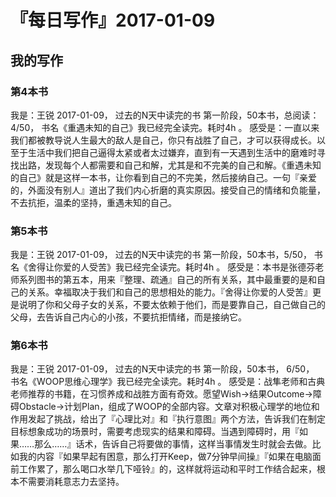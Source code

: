 # 『每日写作』2017-01-09

## 我的写作

### 第4本书
我是：王锐
2017-01-09， 过去的N天中读完的书
第一阶段，50本书，总阅读： 4/50， 
书名《重遇未知的自己》我已经完全读完。耗时4h 。
感受是：一直以来我们都被教导说人生最大的敌人是自己，你只有战胜了自己，才可以获得成长。以至于生活中我们把自己逼得太紧或者太过嫌弃，直到有一天遇到生活中的磨难时寻找出路，发现每个人都需要和自己和解，尤其是和不完美的自己和解。《重遇未知的自己》就是这样一本书，让你看到自己的不完美，然后接纳自己。一句『亲爱的，外面没有别人』道出了我们内心折磨的真实原因。接受自己的情绪和负能量，不去抗拒，温柔的坚持，重遇未知的自己。

### 第5本书
我是：王锐
2017-01-09， 过去的N天中读完的书
第一阶段，50本书，5/50， 
书名《舍得让你爱的人受苦》我已经完全读完。耗时4h 。
感受是：本书是张德芬老师系列图书的第五本，用来『整理、疏通』自己的所有关系，其中最重要的是和自己的关系。幸福取决于我们和自己的思想相处的能力。『舍得让你爱的人受苦』更是说明了你和父母子女的关系，不要太依赖于他们，而是要靠自己，自己做自己的父母，去告诉自己内心的小孩，不要抗拒情绪，而是接纳它。

### 第6本书
我是：王锐
2017-01-09， 过去的N天中读完的书
第一阶段，50本书，  6/50， 
书名《WOOP思维心理学》我已经完全读完。耗时4h 。
感受是：战隼老师和古典老师推荐的书籍，在习惯养成和战胜方面有奇效。愿望Wish→结果Outcome→障碍Obstacle→计划Plan，组成了WOOP的全部内容。文章对积极心理学的地位和作用发起了挑战，给出了『心理比对』和『执行意图』两个方法，告诉我们在制定目标想象成功的场景时，需要考虑现实的结果和障碍。当遇到障碍时，用『如果……那么……』话术，告诉自己将要做的事情，这样当事情发生时就会去做。比如我的内容『如果早起有困意，那么打开Keep，做7分钟早间操』『如果在电脑面前工作累了，那么喝口水举几下哑铃』的，这样就将运动和平时工作结合起来，根本不需要消耗意志力去坚持。
